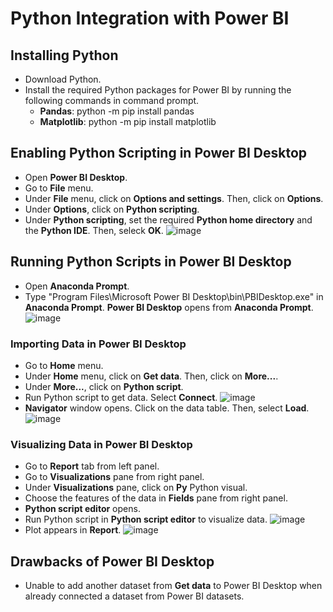 # Python Integration with Power BI

## Installing Python 
- Download Python.
- Install the required Python packages for Power BI by running the following commands in command prompt.
  * **Pandas**: python -m pip install pandas
  * **Matplotlib**: python -m pip install matplotlib

## Enabling Python Scripting in Power BI Desktop
- Open **Power BI Desktop**.
- Go to **File** menu.
- Under **File** menu, click on **Options and settings**. Then, click on **Options**.
- Under **Options**, click on **Python scripting**.
- Under **Python scripting**, set the required **Python home directory** and the **Python IDE**. Then, seleck **OK**.
![image](https://user-images.githubusercontent.com/49337890/147581759-ceb55425-b366-4393-9b5f-7e4c49b004d1.png)

## Running Python Scripts in Power BI Desktop
- Open **Anaconda Prompt**.
- Type "Program Files\Microsoft Power BI Desktop\bin\PBIDesktop.exe" in **Anaconda Prompt**. **Power BI Desktop** opens from **Anaconda Prompt**.
![image](https://user-images.githubusercontent.com/49337890/147568537-64775d33-35f3-4836-b1d2-eae87a1387b2.png)

### Importing Data in Power BI Desktop
- Go to **Home** menu.
- Under **Home** menu, click on **Get data**. Then, click on **More...**.
- Under **More...**, click on **Python script**.
- Run Python script to get data. Select **Connect**.
![image](https://user-images.githubusercontent.com/49337890/147578131-2f76b68b-b947-4913-8501-667dce4f991f.png)
- **Navigator** window opens. Click on the data table. Then, select **Load**.
![image](https://user-images.githubusercontent.com/49337890/147578746-9b3dc67c-5f80-460c-8f24-032807d2d5db.png)

### Visualizing Data in Power BI Desktop
- Go to **Report** tab from left panel.
- Go to **Visualizations** pane from right panel.
- Under **Visualizations** pane, click on **Py** Python visual.
- Choose the features of the data in **Fields** pane from right panel.
- **Python script editor** opens.
- Run Python script in **Python script editor** to visualize data. 
![image](https://user-images.githubusercontent.com/49337890/147581067-5cf0ad69-903d-4ab2-9423-03c6fcf170be.png)
- Plot appears in **Report**.
![image](https://user-images.githubusercontent.com/49337890/147581283-ab89d1d4-b81f-46ff-87bf-83699621f8d7.png) 

## Drawbacks of Power BI Desktop
- Unable to add another dataset from **Get data** to Power BI Desktop when already connected a dataset from Power BI datasets.

